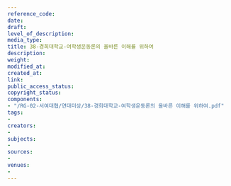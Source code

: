 ```yaml
---
reference_code: 
date: 
draft: 
level_of_description: 
media_type: 
title: 38-경희대학교-여학생운동론의 올바른 이해를 위하여
description: 
weight: 
modified_at: 
created_at: 
link: 
public_access_status: 
copyright_status: 
components:
- "/RG-02-서여대협/연대미상/38-경희대학교-여학생운동론의 올바른 이해를 위하여.pdf"
tags:
- 
creators:
- 
subjects:
- 
sources:
- 
venues:
- 
---
```

